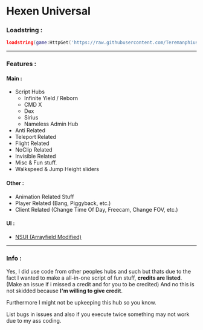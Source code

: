 # Hexen Universal

### Loadstring : 
```lua 
loadstring(game:HttpGet('https://raw.githubusercontent.com/Teremanphius/HexUni.Dev/refs/heads/main/HexUniGeneral'))()
```
---
### Features :
#### Main : 
- Script Hubs
  - Infinite Yield / Reborn
  - CMD X
  - Dex
  - Sirius
  - Nameless Admin Hub
- Anti Related
- Teleport Related
- Flight Related
- NoClip Related
- Invisible Related
- Misc & Fun stuff.
- Walkspeed & Jump Height sliders
#### Other :
- Animation Related Stuff
- Player Related (Bang, Piggyback, etc.)
- Client Related (Change Time Of Day, Freecam, Change FOV, etc.)
#### UI :
- [NSUI (Arrayfield Modified)](https://github.com/rrAsus/NSUI) 
---
### Info :
Yes, I did use code from other peoples hubs and such but thats due to the fact I wanted to make a all-in-one script of fun stuff, <strong>credits are listed</strong>. (Make an issue if i missed a credit and for you to be credited)
And no this is not skidded because <strong>I'm willing to give credit</strong>.

Furthermore I might not be upkeeping this hub so you know.

List bugs in issues and also if you execute twice something may not work due to my ass coding.
